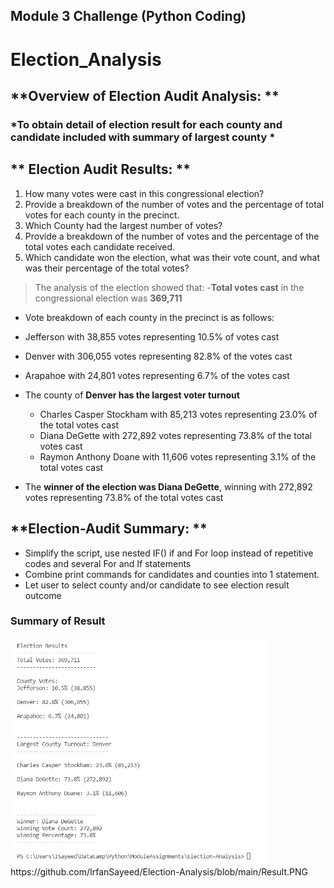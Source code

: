 ## Module 3 Challenge (Python Coding)
# **Election_Analysis**

## **Overview of Election Audit Analysis: **
### *To obtain detail of election result for each county and candidate included with summary of largest county *
## ** Election Audit Results: **
1. How many votes were cast in this congressional election?
2. Provide a breakdown of the number of votes and the percentage of total votes for each county in the precinct.
3. Which County had the largest number of votes?
4. Provide a breakdown of the number of votes and the percentage of the total votes each candidate received.
5. Which candidate won the election, what was their vote count, and what was their percentage of the total votes?

> The analysis of the election showed that: 
 -**Total votes cast** in the congressional election was **369,711**
 - Vote breakdown of each county in the precinct is as follows: 

 - Jefferson with 38,855 votes representing 10.5% of votes cast 
 - Denver with 306,055 votes representing 82.8% of the votes cast 
 - Arapahoe with 24,801 votes representing 6.7% of the votes cast 
 - The county of **Denver has the largest voter turnout** 
      - Charles Casper Stockham with 85,213 votes representing 23.0% of the total votes cast 
      - Diana DeGette with 272,892 votes representing 73.8% of the total votes cast 
      - Raymon Anthony Doane with 11,606 votes representing 3.1% of the total votes cast 
  - The **winner of the election was Diana DeGette**, winning with 272,892 votes representing 73.8% of the total votes cast

## **Election-Audit Summary: **
- Simplify the script, use nested IF() if and For loop instead of repetitive codes and several For and If statements
- Combine print commands for candidates and counties into 1 statement.
- Let user to select county and/or candidate to see election result outcome

### Summary of Result
<img width="411" alt="PrintOutput" src="https://github.com/IrfanSayeed/Election-Analysis/blob/main/Result.PNG">
https://github.com/IrfanSayeed/Election-Analysis/blob/main/Result.PNG
